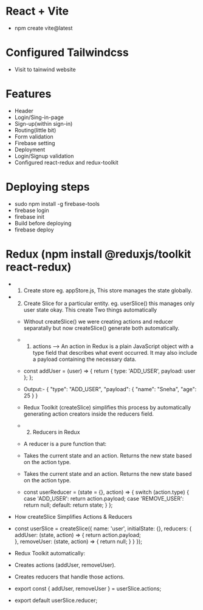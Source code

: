 # React + Vite

- npm create vite@latest

# Configured Tailwindcss

- Visit to tainwind website

# Features

- Header
- Login/Sing-in-page
- Sign-up(within sign-in)
- Routing(little bit)
- Form validation
- Firebase setting
- Deployment
- Login/Signup validation
- Configured react-redux and redux-toolkit

# Deploying steps

- sudo npm install -g firebase-tools
- firebase login
- firebase init
- Build before deploying
- firebase deploy

# Redux (npm install @reduxjs/toolkit react-redux)

- 1. Create store eg. appStore.js, This store manages the state globally.
- 2. Create Slice for a particular entity. eg. userSlice() this manages only user state okay. This create Two things automatically
  - Without createSlice() we were creating actions and reducer separatally but now createSlice() generate both automatically.
  - 1. actions --> An action in Redux is a plain JavaScript object with a type field that describes what event occurred. It may also include a payload containing the necessary data.
  - const addUser = (user) => {
    return {
    type: 'ADD_USER',
    payload: user
    };
    };
  - Output:- {
    "type": "ADD_USER",
    "payload": { "name": "Sneha", "age": 25 }
    }
  - Redux Toolkit (createSlice) simplifies this process by automatically generating action creators inside the reducers field.

  - 2. Reducers in Redux
  - A reducer is a pure function that:
  - Takes the current state and an action.
    Returns the new state based on the action type.
  - Takes the current state and an action.
    Returns the new state based on the action type.
  - const userReducer = (state = {}, action) => {
    switch (action.type) {
        case 'ADD_USER':
            return action.payload;
        case 'REMOVE_USER':
            return null;
        default:
            return state;
    }
};


- How createSlice Simplifies Actions & Reducers
- const userSlice = createSlice({
    name: 'user',
    initialState: {},
    reducers: {
        addUser: (state, action) => {
            return action.payload;  
        },
        removeUser: (state, action) => {
            return null;
        }
    }
});

- Redux Toolkit automatically:
- Creates actions (addUser, removeUser).
- Creates reducers that handle those actions.

- export const { addUser, removeUser } = userSlice.actions;
- export default userSlice.reducer;


